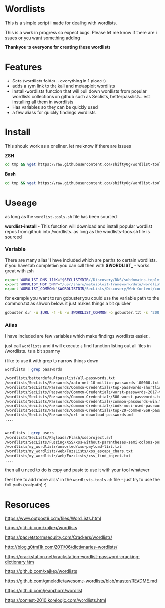 # Wordlists

This is a simple script i made for dealing with wordlists.

This is a work in progress so expect bugs. Please let me know if there are i ssues or you want something adding 

**Thankyou to everyone for creating these wordlists**


Features
=============
* Sets /wordlists folder .. everything in 1 place :)
* adds a sym link to the kali and metasploit wordlists 
* install-wordlists function that will pull down wordlists from popular wordlists collections on github such as Seclists, betterpasslists...est installing all them in /wordlists
* Has variables so they can be quickly used 
* a few aliass for quickly findings wordlists



Install
========
This should work as a oneliner. let me know if there are issues 

**ZSH**

```bash
cd tmp && wget https://raw.githubusercontent.com/shifty0g/wordlist-tools/main/wordlist-tools.sh && mv wordlist-tools.sh ~/.zsh/ && chmod +x ~/.zsh/wordlist-tools.sh && echo "source ~/.zsh/wordlist-tools.sh" >> ~/.zshrc
```

**Bash**

```bash
cd tmp && wget https://raw.githubusercontent.com/shifty0g/wordlist-tools/main/wordlist-tools.sh && mv wordlist-tools.sh ~/ && chmod +x ~/wordlist-tools.sh && echo "source ~/wordlist-tools.sh" >> ~/.bashrc
```


Useage 
===============

as long as the `wordlist-tools.sh` file has been sourced 

**wordlist-install** - This function will download and install popular wordlist repos from github into /wordlists. as long as the wordlists-toos.sh file is sourced

### Variable 

There are many alias' I have included which are parths to certain wordlists. if you have tab completion you can call then with **$WORDLIST_ <tab>** - works great with zsh

```bash
export WORDLIST_DNS_110K="$SECLISTSDIR//Discovery/DNS/subdomains-top1million-110000.txt"
export WORDLIST_MSF_SNMP="/usr/share/metasploit-framework/data/wordlists/snmp_default_pass.txt"
export WORDLIST_COMMON="$WORDLISTDIR/SecLists/Discovery/Web-Content/common.txt"
```


for example you want to run gobuster you could use the variable path to the common.txt as shwon below.  it just makes things a bit quicker  

```bash
gobuster dir -u $URL -f -k -w $WORDLIST_COMMON -o gobuster.txt -s '200,204,302,307,500,403,401' -e -q -t 15
```

### Alias

I have included are few variables which make findings wordlists easier..

just call `wordlists` and it will execute a find function listing out all files in /wordlists. its a bit spammy

i like to use it with grep to narrow things down 


```bash
wordlists | grep passwords

/wordlists/betterdefaultpasslist/all-passwords.txt
/wordlists/SecLists/Passwords/xato-net-10-million-passwords-100000.txt
/wordlists/SecLists/Passwords/Common-Credentials/top-passwords-shortlist.txt
/wordlists/SecLists/Passwords/Common-Credentials/worst-passwords-2017-top100-slashdata.txt
/wordlists/SecLists/Passwords/Common-Credentials/500-worst-passwords.txt
/wordlists/SecLists/Passwords/Common-Credentials/common-passwords-win.txt
/wordlists/SecLists/Passwords/Common-Credentials/100k-most-used-passwords-NCSC.txt
/wordlists/SecLists/Passwords/Common-Credentials/top-20-common-SSH-passwords.txt
/wordlists/SecLists/Passwords/url-to-download-passwords.md
....


wordlists | grep users
/wordlists/SecLists/Payloads/Flash/xssproject.swf
/wordlists/SecLists/Fuzzing/XSS/xss-without-parentheses-semi-colons-portswigger.txt
/wordlists/my_wordlists/unsorted/xss-payload-list.txt
/wordlists/my_wordlists/web/FuzzLists/xss_escape_chars.txt
/wordlists/my_wordlists/web/FuzzLists/xss_find_inject.txt
....
```

then all u need to do is copy and paste to use it with your tool whatever 

feel free to add more alias' in the `wordlists-tools.sh` file - just try to use the full path (realpath)  :) 



Resoruces
===============
https://www.outpost9.com/files/WordLists.html

https://github.com/xajkep/wordlists

https://packetstormsecurity.com/Crackers/wordlists/

http://blog.g0tmi1k.com/2011/06/dictionaries-wordlists/

https://crackstation.net/crackstation-wordlist-password-cracking-dictionary.htm

https://github.com/xajkep/wordlists

https://github.com/gmelodie/awesome-wordlists/blob/master/README.md

https://github.com/jeanphorn/wordlist

https://contest-2010.korelogic.com/wordlists.html